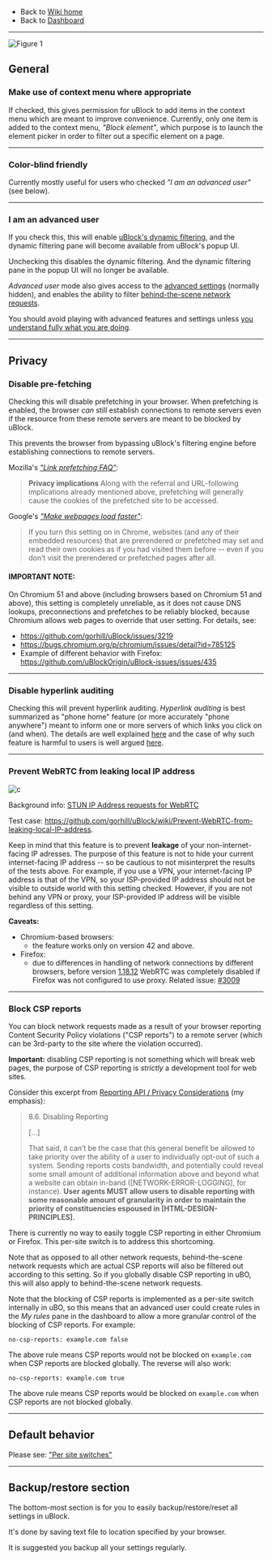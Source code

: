 - Back to [Wiki home](./)
- Back to [Dashboard](./Dashboard)

***

![Figure 1](https://user-images.githubusercontent.com/585534/46023045-c3b58e00-c0b1-11e8-9610-fb073a7c2ca9.png)

## General

### Make use of context menu where appropriate

If checked, this gives permission for uBlock to add items in the context menu which are meant to improve convenience. Currently, only one item is added to the context menu, _"Block element"_, which purpose is to launch the element picker in order to filter out a specific element on a page.

***

### Color-blind friendly

Currently mostly useful for users who checked _"I am an advanced user"_ (see below).

***

### I am an advanced user

If you check this, this will enable [uBlock's dynamic filtering](./Dynamic-filtering), and the dynamic filtering pane will become available from uBlock's popup UI.

Unchecking this disables the dynamic filtering. And the dynamic filtering pane in the popup UI will no longer be available.

_Advanced user_ mode also gives access to the [advanced settings](./Advanced-settings) (normally hidden), and enables the ability to filter [behind-the-scene network requests](./Behind-the-scene-network-requests).

You should avoid playing with advanced features and settings unless [you understand fully what you are doing](./Advanced-user-features).

***

## Privacy

### Disable pre-fetching

Checking this will disable prefetching in your browser. When prefetching is enabled, the browser _can_ still establish connections to remote servers even if the resource from these remote servers are meant to be blocked by uBlock.

This prevents the browser from bypassing uBlock's filtering engine before establishing connections to remote servers.

Mozilla's [_"Link prefetching FAQ"_](https://developer.mozilla.org/docs/Web/HTTP/Link_prefetching_FAQ):

> **Privacy implications** Along with the referral and URL-following implications already mentioned above, prefetching will generally cause the cookies of the prefetched site to be accessed.

Google's [_"Make webpages load faster"_](https://support.google.com/chrome/answer/1385029):

> If you turn this setting on in Chrome, websites (and any of their embedded resources) that are prerendered or prefetched may set and read their own cookies as if you had visited them before -- even if you don’t visit the prerendered or prefetched pages after all.

#### **IMPORTANT NOTE:**
On Chromium 51 and above (including browsers based on Chromium 51 and above), this setting is completely unreliable, as it does not cause DNS lookups, preconnections and prefetches to be reliably blocked, because Chromium allows web pages to override that user setting. For details, see:
- <https://github.com/gorhill/uBlock/issues/3219>
- <https://bugs.chromium.org/p/chromium/issues/detail?id=785125>
- Example of different behavior with Firefox: <https://github.com/uBlockOrigin/uBlock-issues/issues/435>

***

### Disable hyperlink auditing

Checking this will prevent hyperlink auditing. _Hyperlink auditing_ is best summarized as "phone home" feature (or more accurately "phone anywhere") meant to inform one or more servers of which links you click on (and when). The details are well explained [here](https://www.wilderssecurity.com/threads/hyperlink-auditing-aka-a-ping-and-beacon-aka-navigator-sendbeacon.364904/) and the case of why such feature is harmful to users is well argued [here](https://www.wilderssecurity.com/threads/major-browsers-to-prevent-disabling-of-click-tracking-privacy-risk.415381/#post-2822723).

***

### Prevent WebRTC from leaking local IP address

![c](https://cloud.githubusercontent.com/assets/585534/8344622/0ce20cc4-1ab2-11e5-8f46-a0a387c91d63.png)

Background info: [STUN IP Address requests for WebRTC](https://github.com/diafygi/webrtc-ips)

Test case: <https://github.com/gorhill/uBlock/wiki/Prevent-WebRTC-from-leaking-local-IP-address>.

Keep in mind that this feature is to prevent **leakage** of your non-internet-facing IP adresses. The purpose of this feature is not to hide your current internet-facing IP address -- so be cautious to not misinterpret the results of the tests above. For example, if you use a VPN, your internet-facing IP address is that of the VPN, so your ISP-provided IP address should not be visible to outside world with this setting checked. However, if you are not behind any VPN or proxy, your ISP-provided IP address will be visible regardless of this setting.

**Caveats:**
- Chromium-based browsers: 
   - the feature works only on version 42 and above.
- Firefox: 
   - due to differences in handling of network connections by different browsers, before version [1.18.12](https://github.com/gorhill/uBlock/commit/977178bef23c7711a050181be979a4668bfebcfb) WebRTC was completely disabled if Firefox was not configured to use proxy. Related issue: [#3009](https://github.com/gorhill/uBlock/issues/3009#issuecomment-329798696)

***

### Block CSP reports

You can block network requests made as a result of your browser reporting Content Security Policy violations ("CSP reports") to a remote server (which can be 3rd-party to the site where the violation occurred).

**Important:** disabling CSP reporting is not something which will break web pages, the purpose of CSP reporting is _strictly_ a development tool for web sites.

Consider this excerpt from [Reporting API / Privacy Considerations](http://wicg.github.io/reporting/#privacy) (my emphasis):

> 8.6. Disabling Reporting
> 
> [...]
> 
> That said, it can’t be the case that this general benefit be allowed to take priority over the ability of a user to individually opt-out of such a system. Sending reports costs bandwidth, and potentially could reveal some small amount of additional information above and beyond what a website can obtain in-band ([NETWORK-ERROR-LOGGING], for instance). **User agents MUST allow users to disable reporting with some reasonable amount of granularity in order to maintain the priority of constituencies espoused in [HTML-DESIGN-PRINCIPLES].**

There is currently no way to easily toggle CSP reporting in either Chromium or Firefox. This per-site switch is to address this shortcoming.

Note that as opposed to all other network requests, behind-the-scene network requests which are actual CSP reports will also be filtered out according to this setting. So if you globally disable CSP reporting in uBO, this will also apply to behind-the-scene network requests.

Note that the blocking of CSP reports is implemented as a per-site switch internally in uBO, so this means that an advanced user could create rules in the _My rules_ pane in the dashboard to allow a more granular control of the blocking of CSP reports. For example:

    no-csp-reports: example.com false

The above rule means CSP reports would not be blocked on `example.com` when CSP reports are blocked globally. The reverse will also work:

    no-csp-reports: example.com true

The above rule means CSP reports would be blocked on `example.com` when CSP reports are not blocked globally.

***

## Default behavior

Please see: ["Per site switches"](./Per-site-switches)

***

## Backup/restore section

The bottom-most section is for you to easily backup/restore/reset all settings in uBlock.

It's done by saving text file to location specified by your browser.

It is suggested you backup all your settings regularly.
